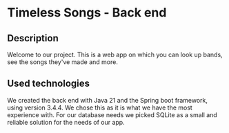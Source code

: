 # Timeless Songs - Back end
## Description
Welcome to our project. This is a web app on which you can look up bands, see the songs they've made
and more.
## Used technologies
We created the back end with Java 21 and the Spring boot framework, using version 3.4.4.
We chose this as it is what we have the most experience with.
For our database needs we picked SQLite as a small and reliable solution for the needs of our app.